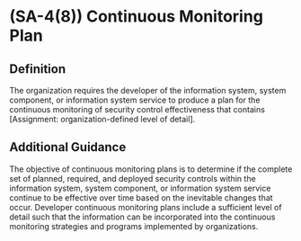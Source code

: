 
# (SA-4(8)) Continuous Monitoring Plan

## Definition

The organization requires the developer of the information system, system component, or information system service to produce a plan for the continuous monitoring of security control effectiveness that contains [Assignment: organization-defined level of detail].

## Additional Guidance

The objective of continuous monitoring plans is to determine if the complete set of planned, required, and deployed security controls within the information system, system component, or information system service continue to be effective over time based on the inevitable changes that occur. Developer continuous monitoring plans include a sufficient level of detail such that the information can be incorporated into the continuous monitoring strategies and programs implemented by organizations.
